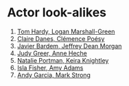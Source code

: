 Actor look-alikes
=================

1. [Tom Hardy, Logan Marshall-Green](http://google.com/search?q=Tom+Hardy,+Logan+Marshall-Green&tbm=isch)
2. [Claire Danes, Clémence Poésy](http://google.com/search?q=Claire+Danes,+Cl%C3%A9mence+Po%C3%A9sy&tbm=isch)
3. [Javier Bardem, Jeffrey Dean Morgan](http://google.com/search?q=Javier+Bardem,+Jeffrey+Dean+Morgan&tbm=isch)
4. [Judy Greer, Anne Heche](http://google.com/search?q=Judy+Greer,+Anne+Heche&tbm=isch)
5. [Natalie Portman, Keira Knightley](http://google.com/search?q=Natalie+Portman,+Keira+Knightley&tbm=isch)
6. [Isla Fisher, Amy Adams](http://google.com/search?q=Isla+Fisher,+Amy+Adams&tbm=isch)
7. [Andy Garcia, Mark Strong](http://google.com/search?q=Andy+Garcia,+Mark+Strong&tbm=isch)
